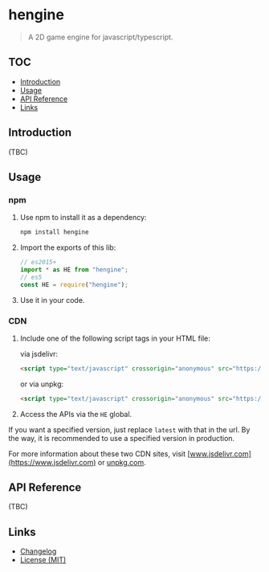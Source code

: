 # hengine

> A 2D game engine for javascript/typescript.

## TOC

- [Introduction](#introduction)
- [Usage](#usage)
- [API Reference](#api-reference)
- [Links](#links)

## Introduction

(TBC)

## Usage

### npm

1. Use npm to install it as a dependency:

    ```bash
    npm install hengine
    ```

2. Import the exports of this lib:

    ```js
    // es2015+
    import * as HE from "hengine";
    // es5
    const HE = require("hengine");
    ```

3. Use it in your code.

### CDN

1. Include one of the following script tags in your HTML file:

    via jsdelivr:

    ```html
    <script type="text/javascript" crossorigin="anonymous" src="https://cdn.jsdelivr.net/npm/hengine@latest/dist/hengine.umd.min.js"></script>
    ```

    or via unpkg:

    ```html
    <script type="text/javascript" crossorigin="anonymous" src="https://unpkg.com/hengine@latest/dist/hengine.umd.min.js"></script>
    ```

2. Access the APIs via the `HE` global.

If you want a specified version, just replace `latest` with that in the url. By the way, it is recommended to use a specified version in production.

For more information about these two CDN sites, visit [www.jsdelivr.com](https://www.jsdelivr.com) or [unpkg.com](https://unpkg.com).

## API Reference

(TBC)

## Links

- [Changelog](https://github.com/huang2002/hengine/blob/master/CHANGELOG.md)
- [License (MIT)](https://github.com/huang2002/hengine/blob/master/LICENSE)
